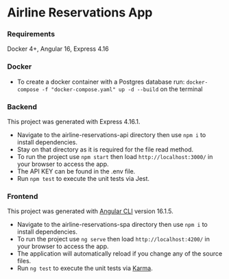 # Airline Reservations App

### Requirements
Docker 4+, Angular 16, Express 4.16


### Docker
* To create a docker container with a Postgres database run: `docker-compose -f "docker-compose.yaml" up -d --build` on the terminal


### Backend
This project was generated with Express 4.16.1.
* Navigate to the airline-reservations-api directory then use `npm i` to install dependencies.
* Stay on that directory as it is required for the file read method.
* To run the project use `npm start` then load `http://localhost:3000/` in your browser to access the app.
* The API KEY can be found in the .env file.
* Run `npm test` to execute the unit tests via Jest.


### Frontend
This project was generated with [Angular CLI](https://github.com/angular/angular-cli) version 16.1.5.
* Navigate to the airline-reservations-spa directory then use `npm i` to install dependencies.
* To run the project use `ng serve` then load `http://localhost:4200/` in your browser to access the app.
* The application will automatically reload if you change any of the source files.
* Run `ng test` to execute the unit tests via [Karma](https://karma-runner.github.io).
